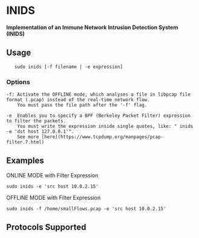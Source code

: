 # INIDS

**Implementation of an Immune Network Intrusion Detection System (INIDS)**

## Usage

```shellscript
   sudo inids [-f filename | -e expression]
```

### Options

    -f: Activate the OFFLINE mode, which analyses a file in libpcap file format (.pcap) instead of the real-time network flow.
        You must pass the file path after the '-f' flag. 
   
    -e  Enables you to specify a BPF (Berkeley Packet Filter) expression to filter the packets.
        You must write the expression inside single quotes, like: " inids -e 'dst host 127.0.0.1'".
        See more [here](https://www.tcpdump.org/manpages/pcap-filter.7.html)  

## Examples
ONLINE MODE with Filter Expression

```
sudo inids -e 'src host 10.0.2.15'

```

OFFLINE MODE with Filter Expression
```
sudo inids -f /home/smallFlows.pcap -e 'src host 10.0.2.15'

```

## Protocols Supported


